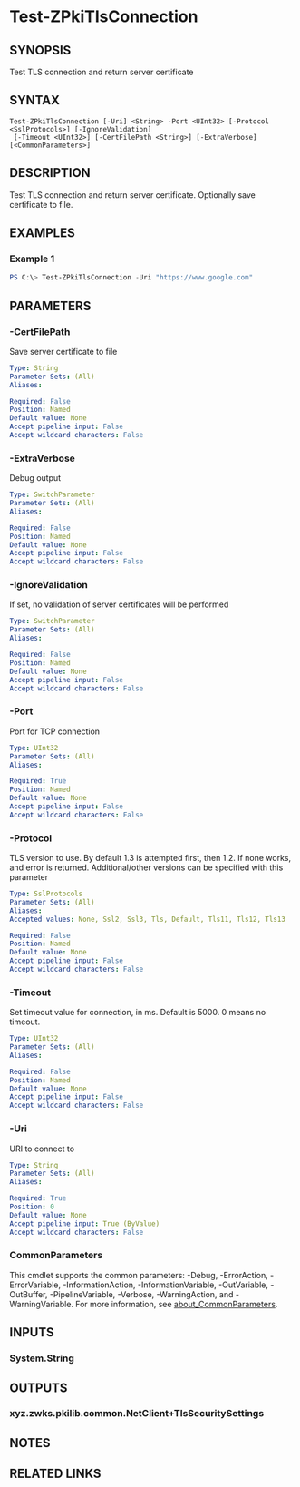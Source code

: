﻿---
external help file: ZPkiPsCore.dll-Help.xml
Module Name: ZPki
online version:
schema: 2.0.0
---

# Test-ZPkiTlsConnection

## SYNOPSIS
Test TLS connection and return server certificate

## SYNTAX

```
Test-ZPkiTlsConnection [-Uri] <String> -Port <UInt32> [-Protocol <SslProtocols>] [-IgnoreValidation]
 [-Timeout <UInt32>] [-CertFilePath <String>] [-ExtraVerbose] [<CommonParameters>]
```

## DESCRIPTION
Test TLS connection and return server certificate. Optionally save certificate to file.

## EXAMPLES

### Example 1
```powershell
PS C:\> Test-ZPkiTlsConnection -Uri "https://www.google.com"
```

## PARAMETERS

### -CertFilePath
Save server certificate to file

```yaml
Type: String
Parameter Sets: (All)
Aliases:

Required: False
Position: Named
Default value: None
Accept pipeline input: False
Accept wildcard characters: False
```

### -ExtraVerbose
Debug output

```yaml
Type: SwitchParameter
Parameter Sets: (All)
Aliases:

Required: False
Position: Named
Default value: None
Accept pipeline input: False
Accept wildcard characters: False
```

### -IgnoreValidation
If set, no validation of server certificates will be performed

```yaml
Type: SwitchParameter
Parameter Sets: (All)
Aliases:

Required: False
Position: Named
Default value: None
Accept pipeline input: False
Accept wildcard characters: False
```

### -Port
Port for TCP connection

```yaml
Type: UInt32
Parameter Sets: (All)
Aliases:

Required: True
Position: Named
Default value: None
Accept pipeline input: False
Accept wildcard characters: False
```

### -Protocol
TLS version to use. By default 1.3 is attempted first, then 1.2. If none works, and error is returned. Additional/other versions can be specified with this parameter

```yaml
Type: SslProtocols
Parameter Sets: (All)
Aliases:
Accepted values: None, Ssl2, Ssl3, Tls, Default, Tls11, Tls12, Tls13

Required: False
Position: Named
Default value: None
Accept pipeline input: False
Accept wildcard characters: False
```

### -Timeout
Set timeout value for connection, in ms. Default is 5000. 0 means no timeout.

```yaml
Type: UInt32
Parameter Sets: (All)
Aliases:

Required: False
Position: Named
Default value: None
Accept pipeline input: False
Accept wildcard characters: False
```

### -Uri
URI to connect to

```yaml
Type: String
Parameter Sets: (All)
Aliases:

Required: True
Position: 0
Default value: None
Accept pipeline input: True (ByValue)
Accept wildcard characters: False
```

### CommonParameters
This cmdlet supports the common parameters: -Debug, -ErrorAction, -ErrorVariable, -InformationAction, -InformationVariable, -OutVariable, -OutBuffer, -PipelineVariable, -Verbose, -WarningAction, and -WarningVariable. For more information, see [about_CommonParameters](http://go.microsoft.com/fwlink/?LinkID=113216).

## INPUTS

### System.String

## OUTPUTS

### xyz.zwks.pkilib.common.NetClient+TlsSecuritySettings

## NOTES

## RELATED LINKS
